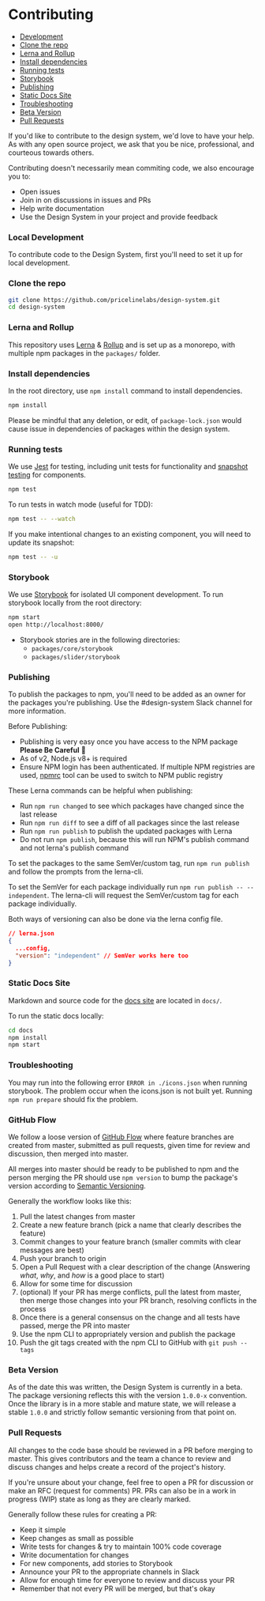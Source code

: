 # Contributing

- [Development](#development)
- [Clone the repo](#clone-the-repo)
- [Lerna and Rollup](#lerna-and-rollup)
- [Install dependencies](#install-dependencies)
- [Running tests](#running-tests)
- [Storybook](#storybook)
- [Publishing](#publishing)
- [Static Docs Site](#static-docs-site)
- [Troubleshooting](#troubleshooting)
- [Beta Version](#beta-version)
- [Pull Requests](#pull-requests)

If you'd like to contribute to the design system, we'd love to have your help.
As with any open source project, we ask that you be nice, professional, and
courteous towards others.

Contributing doesn't necessarily mean commiting code, we also encourage you to:

- Open issues
- Join in on discussions in issues and PRs
- Help write documentation
- Use the Design System in your project and provide feedback

### Local Development

To contribute code to the Design System, first you'll need to set it up for
local development.

### Clone the repo

```sh
git clone https://github.com/pricelinelabs/design-system.git
cd design-system
```

### Lerna and Rollup

This repository uses [Lerna][] & [Rollup][] and is set up as a monorepo, with
multiple npm packages in the `packages/` folder.

[lerna]: https://lernajs.io
[rollup]: https://rollupjs.org

### Install dependencies

In the root directory, use `npm install` command to install dependencies.

```sh
npm install
```

Please be mindful that any deletion, or edit, of `package-lock.json`
would cause issue in dependencies of packages within the design system.

### Running tests

We use [Jest][jest] for testing, including unit tests for functionality and
[snapshot testing][snapshots] for components.

```sh
npm test
```

To run tests in watch mode (useful for TDD):

```sh
npm test -- --watch
```

If you make intentional changes to an existing component, you will need to
update its snapshot:

```sh
npm test -- -u
```

### Storybook

We use [Storybook][storybook] for isolated UI component development.
To run storybook locally from the root directory:

```sh
npm start
open http://localhost:8000/
```

- Storybook stories are in the following directories:
  - `packages/core/storybook`
  - `packages/slider/storybook`

### Publishing

To publish the packages to npm, you'll need to be added as an owner for the
packages you're publishing. Use the #design-system Slack channel for more
information. 

Before Publishing:

- Publishing is very easy once you have access to the NPM package **Please Be Careful** 🤗
- As of v2, Node.js v8+ is required
- Ensure NPM login has been authenticated. If multiple NPM registries are used, [npmrc]() tool can be used to switch to NPM public registry

These Lerna commands can be helpful when publishing:

- Run `npm run changed` to see which packages have changed since the last
  release
- Run `npm run diff` to see a diff of all packages since the last release
- Run `npm run publish` to publish the updated packages with Lerna
- Do not run `npm publish`, because this will run NPM's publish command and not lerna's publish command

To set the packages to the same SemVer/custom tag, run `npm run publish` and follow the prompts from the lerna-cli.  

To set the SemVer for each package individually run `npm run publish -- --independent`. The lerna-cli will request the SemVer/custom tag for each package individually.


Both ways of versioning can also be done via the lerna config file.
```json
// lerna.json
{
  ...config,
  "version": "independent" // SemVer works here too
}
```


### Static Docs Site

Markdown and source code for the [docs site][] are
located in `docs/`.

To run the static docs locally:

```sh
cd docs
npm install
npm start
```

### Troubleshooting

You may run into the following error `ERROR in ./icons.json` when running
storybook. The problem occur when the icons.json is not built yet. Running
`npm run prepare` should fix the problem.

### GitHub Flow

We follow a loose version of [GitHub Flow][github-flow] where feature branches
are created from master, submitted as pull requests, given time for review and
discussion, then merged into master.

All merges into master should be ready to be published to npm and the person
merging the PR should use `npm version` to bump the package's version according
to [Semantic Versioning][semver].

Generally the workflow looks like this:

1. Pull the latest changes from master
2. Create a new feature branch (pick a name that clearly describes the feature)
3. Commit changes to your feature branch (smaller commits with clear messages
   are best)
4. Push your branch to origin
5. Open a Pull Request with a clear description of the change (Answering
   _what_, _why_, and _how_ is a good place to start)
6. Allow for some time for discussion
7. (optional) If your PR has merge conflicts, pull the latest from master, then
   merge those changes into your PR branch, resolving conflicts in the process
8. Once there is a general consensus on the change and all tests have passed,
   merge the PR into master
9. Use the npm CLI to appropriately version and publish the package
10. Push the git tags created with the npm CLI to GitHub with `git push --tags`

### Beta Version

As of the date this was written, the Design System is currently in a beta.
The package versioning reflects this with the version `1.0.0-x` convention.
Once the library is in a more stable and mature state, we will release a stable
`1.0.0` and strictly follow semantic versioning from that point on.

### Pull Requests

All changes to the code base should be reviewed in a PR before merging to
master. This gives contributors and the team a chance to review and discuss
changes and helps create a record of the project's history.

If you're unsure about your change, feel free to open a PR for discussion or
make an RFC (request for comments) PR. PRs can also be in a work in progress
(WIP) state as long as they are clearly marked.

Generally follow these rules for creating a PR:

- Keep it simple
- Keep changes as small as possible
- Write tests for changes & try to maintain 100% code coverage
- Write documentation for changes
- For new components, add stories to Storybook
- Announce your PR to the appropriate channels in Slack
- Allow for enough time for everyone to review and discuss your PR
- Remember that not every PR will be merged, but that's okay

[docs site]: https://pricelinelabs.github.io/design-system/
[github-flow]: https://guides.github.com/introduction/flow/
[issue]: https://github.com/pricelinelabs/design-system/issues/new
[jest]: https://facebook.github.io/jest/
[semver]: http://semver.org
[snapshots]: https://facebook.github.io/jest/docs/en/snapshot-testing.html#content
[storybook]: https://storybook.js.org
[npmrc]: https://www.npmjs.com/package/npmrc
